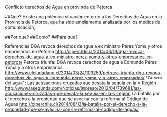 Conflicto derechos de Agua en provincia de Petorca

##Que?
Existe una polémica situación entorno a los Derechos de Agua en la Provincia de Petorca, que ha sido ampliamente analizada por los medios de comunicación, 

##Por que?
##Como?
##Para que?

Referencias
DGA revoca derechos de agua a ex ministro Pérez Yoma y otros empresarios en Petorca
http://ciperchile.cl/2014/03/19/dga-revoca-derechos-de-agua-a-ex-ministro-perez-yoma-y-otros-empresarios-en-petorca/
Petorca triunfa: DGA revoca derechos de agua a Edmundo Pérez Yoma y a otros empresarios
http://www.elciudadano.cl/2014/03/24/103259/petroca-triunfa-dga-revoca-derechos-de-agua-a-edmundo-perez-yoma-y-a-otros-emprsarios/
"Guerra del agua": Las acusaciones cruzadas que desata la sequía en la V Región
http://www.lasegunda.com/Noticias/Impreso/2012/04/739681/las-acusaciones-cruzadas-que-desata-la-sequia-en-la-v-region
La batalla por el derecho a la propiedad que se avecina con la reforma al Código de Aguas
http://ciperchile.cl/2014/08/13/la-batalla-por-el-derecho-a-la-propiedad-que-se-avecina-con-la-reforma-al-codigo-de-aguas/
